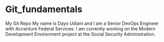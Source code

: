 # Git_fundamentals
My Git Repo
My name is Dayo Udiani and I am a Senior DevOps Engineer with Accenture Federal Services. 
I am currently working on the Modern Development Environment project at the Social Security Administration.
